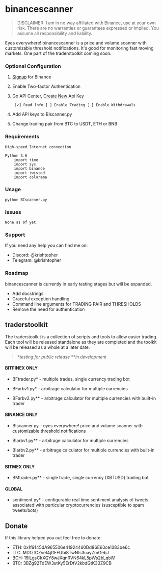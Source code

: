 # binancescanner
>DISCLAIMER:  I am in no way affiliated with Binance, use at your own risk. There are no warranties or guarantees expressed or implied. You assume all responsibility and liability.

Eyes everywhere! binancescanner is a price and volume scanner with customizable threshold notifications. It's good for monitoring fast moving markets. One part of the traderstoolkit coming soon.

### Optional Configuration

1. [Signup](https://www.binance.com/?ref=13223626) for Binance
1. Enable Two-factor Authentication
1. Go API Center, [Create New](https://www.binance.com/userCenter/createApi.html) Api Key

        [✓] Read Info [ ] Enable Trading [ ] Enable Withdrawals

1. Add API keys to BIscanner.py
1. Change trading pair from BTC to USDT, ETH or BNB

### Requirements
   
    High-speed Internet connection
	
    Python 3.6
        import time
		import sys
        import binance
        import twisted
        import colorama

### Usage
    python BIscanner.py

### Issues
    None as of yet.

### Support
If you need any help you can find me on:
- Discord: @krishtopher
- Telegram: @krishtopher

### Roadmap

binancescanner is currently in early testing stages but will be expanded.
- Add docstrings
- Graceful exception handling
- Command line arguments for TRADING PAIR and THRESHOLDS
- Remove the need for authentication

## traderstoolkit
The traderstoolkit is a collection of scripts and tools to allow easier trading. Each tool will be released standalone as they are completed and the toolkit will be released as a whole at a later date.

> **testing for public release*
> ***in development*

#### BITFINEX ONLY
- BFtrader.py* - multiple trades, single currency trading bot

- BFarbv1.py* - arbitrage calculator for multiple currencies

- BFarbv2.py** - arbitrage calculator for multiple currencies with built-in trader

#### BINANCE ONLY
- BIscanner.py - eyes everywhere! price and volume scanner with customizable threshold notifications

- BIarbv1.py** - arbitrage calculator for multiple currencies

- BIarbv2.py** - arbitrage calculator for multiple currencies with built-in trader

#### BITMEX ONLY
- BMtrader.py** - single trade, single currency (XBTUSD) trading bot

#### GLOBAL
- sentiment.py* - configurable real time sentiment analysis of tweets associated with particular cryptocurrencies (susceptible to spam tweets/bots)

## Donate

If this library helped you out feel free to donate:

- ETH: 0x1f9145dA965506e41924460Dd86E60ce1083be6c
- LTC: MDfztCZvet4jGFFUbi8TwNts3uayZmGebJ
- BCH: 19iLgsCkXQY8wJXqnRVN64kL5pWs2bLqbW
- BTC: 3BZg92TdEW3utKy5ErDtV2kbdGtK33Z9CB